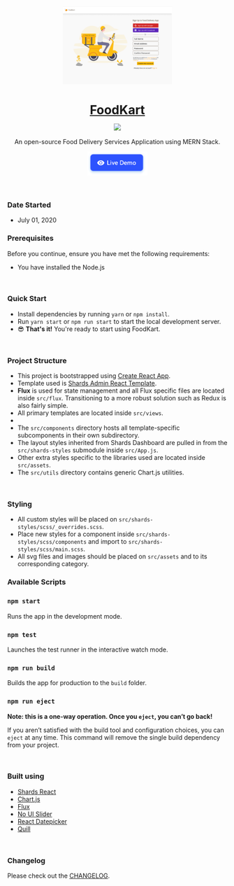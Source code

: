 <p align="center">
<a href="#">
<img src="client/assets/preview.png" width="250" />
</a>
</p>

<h1 align="center" style="border-bottom: none !important; margin-bottom: 5px !important;"><a href="https://foodkart.netlify.com">FoodKart</a></h1>
<p align="center">
  <a href="#">
    <img src="https://img.shields.io/badge/License-MIT-brightgreen.svg" />
  </a>
</p>

<p align="center">
An open-source Food Delivery Services Application using MERN Stack.
</p>

<p align="center">
  <a href="https://foodkart.netlify.com">
    <img height="55px" src="client/assets/btn-live-preview.png" />
  </a>
</p>

<br />

### Date Started

* July 01, 2020


### Prerequisites

Before you continue, ensure you have met the following requirements:

* You have installed the Node.js

<br />

### Quick Start

* Install dependencies by running `yarn` or `npm install`.
* Run `yarn start` or `npm run start` to start the local development server.
* 😎 **That's it!** You're ready to start using FoodKart.

<br />

### Project Structure

- This project is bootstrapped using [Create React App](https://github.com/facebook/create-react-app).
- Template used is [Shards Admin React Template](https://designrevision.com/downloads/shards-dashboard-lite-react/).
- **Flux** is used for state management and all Flux specific files are located inside `src/flux`. Transitioning to a more robust solution such as Redux is also fairly simple.
- All primary templates are located inside `src/views`.
- 
- The `src/components` directory hosts all template-specific subcomponents in their own subdirectory.
- The layout styles inherited from Shards Dashboard are pulled in from the `src/shards-styles` submodule inside `src/App.js`.
- Other extra styles specific to the libraries used are located inside `src/assets`.
- The `src/utils` directory contains generic Chart.js utilities.

<br />

### Styling

* All custom styles will be placed on `src/shards-styles/scss/_overrides.scss`.
* Place new styles for a component inside `src/shards-styles/scss/components` and import to `src/shards-styles/scss/main.scss`.
* All svg files and images should be placed on `src/assets` and to its corresponding category.


### Available Scripts

### `npm start`

Runs the app in the development mode.

### `npm test`

Launches the test runner in the interactive watch mode.

### `npm run build`

Builds the app for production to the `build` folder.

### `npm run eject`

**Note: this is a one-way operation. Once you `eject`, you can’t go back!**

If you aren’t satisfied with the build tool and configuration choices, you can `eject` at any time. This command will remove the single build dependency from your project.

<br />

### Built using

- [Shards React](https://github.com/designrevision/shards-react)
- [Chart.js](https://www.chartjs.org/)
- [Flux](https://facebook.github.io/flux/)
- [No UI Slider](https://refreshless.com/nouislider/)
- [React Datepicker](https://www.npmjs.com/package/react-datepicker)
- [Quill](https://quilljs.com/)

<br />

### Changelog

Please check out the [CHANGELOG](CHANGELOG.md).
